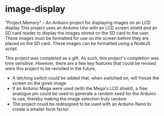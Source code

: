 # image-display
"Project Memory" - An Arduino project for displaying images on an LCD display
This project uses an Arduino Uno with an LCD screen shield and an SD card reader to display the images stored on the SD card to the user. These images must be formatted for use on the screen before they are placed on the SD card. These images can be formatted using a NodeJS script.

This project was completed as a gift. As such, this project's completion was time sensitive. However, there are a few key features that could be revised were this project to be revisited in the future.
- A latching switch could be added that, when switched on, will freeze the screen on the given image
- If an Arduino Mega were used (with the Mega's LCD shield), a free analogue pin could be used to generate a random seed for the Arduino to use, thereby making the image selection truly random
- The project could be redesigned to be used with an Arduino Nano to create a smaller form factor
